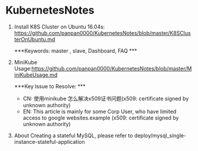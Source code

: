 # KubernetesNotes

1. Install K8S Cluster on Ubuntu 16.04s:
   https://github.com/panpan0000/KubernetesNotes/blob/master/K8SClusterOnUbuntu.md
   
   ***Keywords: master , slave, Dashboard, FAQ ***
   
2. MiniKube Usage:https://github.com/panpan0000/KubernetesNotes/blob/master/MiniKubeUsage.md

    ***Key Issue to Resolve: ***
   * CN: 使用minikube 怎么解决x509证书问题(x509: certificate signed by unknown authority)
   * EN: This article is mainly for some Corp User, who have limited access to google websites.example (x509: certificate signed by unknown authority) 

3. About Creating a stateful MySQL, please refer to deploy/mysql_single-instance-stateful-application
